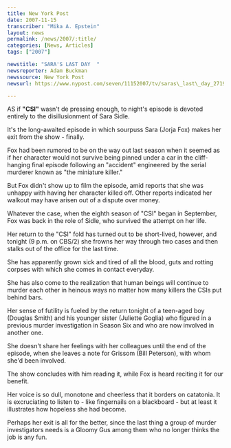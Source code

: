 ```yaml
---
title: New York Post
date: 2007-11-15
transcriber: "Mika A. Epstein"
layout: news
permalink: /news/2007/:title/
categories: [News, Articles]
tags: ["2007"]

newstitle: "SARA'S LAST DAY  "
newsreporter: Adam Buckman
newssource: New York Post
newsurl: https://www.nypost.com/seven/11152007/tv/saras\_last\_day_271927.htm

---
```

AS if **"CSI"** wasn't de pressing enough, to night's episode is devoted entirely to the disillusionment of Sara Sidle.

It's the long-awaited episode in which sourpuss Sara (Jorja Fox) makes her exit from the show - finally.

Fox had been rumored to be on the way out last season when it seemed as if her character would not survive being pinned under a car in the cliff- hanging final episode following an "accident" engineered by the serial murderer known as "the miniature killer."

But Fox didn't show up to film the episode, amid reports that she was unhappy with having her character killed off. Other reports indicated her walkout may have arisen out of a dispute over money.

Whatever the case, when the eighth season of "CSI" began in September, Fox was back in the role of Sidle, who survived the attempt on her life.

Her return to the "CSI" fold has turned out to be short-lived, however, and tonight (9 p.m. on CBS/2) she frowns her way through two cases and then stalks out of the office for the last time.

She has apparently grown sick and tired of all the blood, guts and rotting corpses with which she comes in contact everyday.

She has also come to the realization that human beings will continue to murder each other in heinous ways no matter how many killers the CSIs put behind bars.

Her sense of futility is fueled by the return tonight of a teen-aged boy (Douglas Smith) and his younger sister (Juliette Goglia) who figured in a previous murder investigation in Season Six and who are now involved in another one.

She doesn't share her feelings with her colleagues until the end of the episode, when she leaves a note for Grissom (Bill Peterson), with whom she'd been involved.

The show concludes with him reading it, while Fox is heard reciting it for our benefit.

Her voice is so dull, monotone and cheerless that it borders on catatonia. It is excruciating to listen to - like fingernails on a blackboard - but at least it illustrates how hopeless she had become.

Perhaps her exit is all for the better, since the last thing a group of murder investigators needs is a Gloomy Gus among them who no longer thinks the job is any fun.
